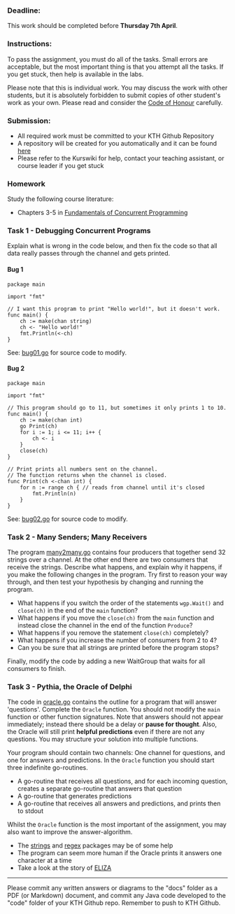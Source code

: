 ### Deadline:

This work should be completed before **Thursday 7th April**.

### Instructions:

To pass the assignment, you must do all of the tasks. Small errors are acceptable, but the most important thing is that you attempt all the tasks. If you get stuck, then help is available in the labs.

Please note that this is individual work. You may discuss the work with other students, but it is absolutely forbidden to submit copies of other student's work as your own. Please read and consider the [Code of Honour](https://www.kth.se/csc/utbildning/hederskodex) carefully.

### Submission:

* All required work must be committed to your KTH Github Repository
* A repository will be created for you automatically and it can be found [here](https://gits-15.sys.kth.se/INDA15)
* Please refer to the Kurswiki for help, contact your teaching assistant, or course leader if you get stuck

### Homework

Study the following course literature:

* Chapters 3-5 in [Fundamentals of Concurrent Programming](http://www.nada.kth.se/~snilsson/concurrency/)

### Task 1 - Debugging Concurrent Programs

Explain what is wrong in the code below, and then fix the code so that all data really passes through the channel and gets printed.

#### Bug 1

    package main

    import "fmt"

    // I want this program to print "Hello world!", but it doesn't work.
    func main() {
        ch := make(chan string)
        ch <- "Hello world!"
        fmt.Println(<-ch)
    }

See: [bug01.go](code/bug01.go) for source code to modify.

#### Bug 2

    package main

    import "fmt"

    // This program should go to 11, but sometimes it only prints 1 to 10.
    func main() {
        ch := make(chan int)
        go Print(ch)
        for i := 1; i <= 11; i++ {
            ch <- i
        }
        close(ch)
    }

    // Print prints all numbers sent on the channel.
    // The function returns when the channel is closed.
    func Print(ch <-chan int) {
        for n := range ch { // reads from channel until it's closed
            fmt.Println(n)
        }
    }

See: [bug02.go](code/bug02.go) for source code to modify.

### Task 2 - Many Senders; Many Receivers

The program [many2many.go](code/many2many.go) contains four producers that together send 32 strings over a channel.  At the other end there are two consumers that receive the strings.  Describe what happens, and explain why it happens, if you make the following changes in the program.  Try first to reason your way through, and then test your hypothesis by changing and running the program.

* What happens if you switch the order of the statements `wgp.Wait()` and `close(ch)` in the end of the `main` function?
* What happens if you move the `close(ch)` from the `main` function and instead close the channel in the end of the function `Produce`?
* What happens if you remove the statement `close(ch)` completely?
* What happens if you increase the number of consumers from 2 to 4?
* Can you be sure that all strings are printed before the program stops?

Finally, modify the code by adding a new WaitGroup that waits for all consumers to finish.

### Task 3 - Pythia, the Oracle of Delphi

The code in [oracle.go](code/oracle.go) contains the outline for a program that will answer 'questions'.  Complete the `Oracle` function.  You should not modify the `main` function or other function signatures. Note that answers should not appear immediately; instead there should be a delay or **pause for thought**.  Also, the Oracle will still print **helpful predictions** even if there are not any questions.  You may structure your solution into multiple functions.

Your program should contain two channels: One channel for questions, and one for answers and predictions.  In the `Oracle` function you should start three indefinite go-routines.

* A go-routine that receives all questions, and for each incoming question, creates a separate go-routine that answers that question
* A go-routine that generates predictions
* A go-routine that receives all answers and predictions, and prints then to stdout

Whilst the `Oracle` function is the most important of the assignment, you may also want to improve the answer-algorithm.

* The [strings](https://golang.org/pkg/strings/) and [regex](https://golang.org/pkg/regexp/) packages may be of some help
* The program can seem more human if the Oracle prints it answers one character at a time
* Take a look at the story of [ELIZA](https://en.wikipedia.org/wiki/ELIZA)

---

Please commit any written answers or diagrams to the "docs" folder as a PDF (or Markdown) document, and commit any Java code developed to the "code" folder of your KTH Github repo. Remember to push to KTH Github.